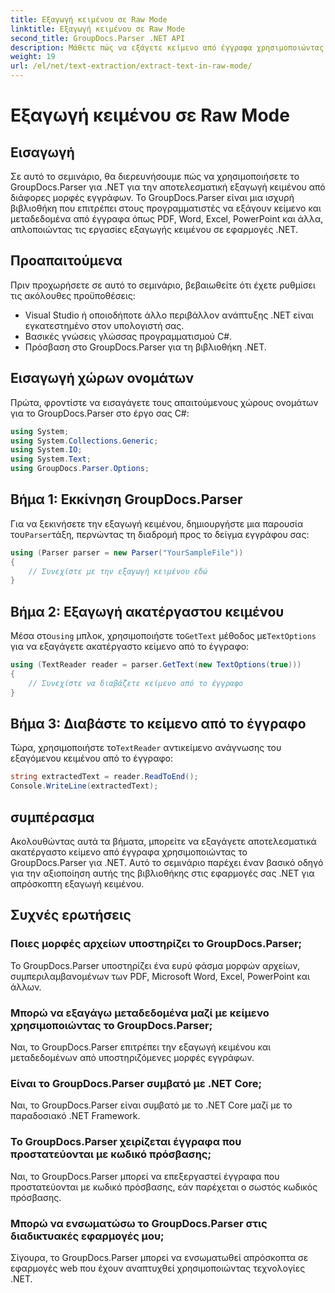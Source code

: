```yaml
---
title: Εξαγωγή κειμένου σε Raw Mode
linktitle: Εξαγωγή κειμένου σε Raw Mode
second_title: GroupDocs.Parser .NET API
description: Μάθετε πώς να εξάγετε κείμενο από έγγραφα χρησιμοποιώντας το GroupDocs.Parser για .NET. Εύκολη, αποτελεσματική και απρόσκοπτη εξαγωγή κειμένου στις εφαρμογές σας .NET.
weight: 19
url: /el/net/text-extraction/extract-text-in-raw-mode/
---
```


# Εξαγωγή κειμένου σε Raw Mode

## Εισαγωγή
Σε αυτό το σεμινάριο, θα διερευνήσουμε πώς να χρησιμοποιήσετε το GroupDocs.Parser για .NET για την αποτελεσματική εξαγωγή κειμένου από διάφορες μορφές εγγράφων. Το GroupDocs.Parser είναι μια ισχυρή βιβλιοθήκη που επιτρέπει στους προγραμματιστές να εξάγουν κείμενο και μεταδεδομένα από έγγραφα όπως PDF, Word, Excel, PowerPoint και άλλα, απλοποιώντας τις εργασίες εξαγωγής κειμένου σε εφαρμογές .NET.
## Προαπαιτούμενα
Πριν προχωρήσετε σε αυτό το σεμινάριο, βεβαιωθείτε ότι έχετε ρυθμίσει τις ακόλουθες προϋποθέσεις:
- Visual Studio ή οποιοδήποτε άλλο περιβάλλον ανάπτυξης .NET είναι εγκατεστημένο στον υπολογιστή σας.
- Βασικές γνώσεις γλώσσας προγραμματισμού C#.
- Πρόσβαση στο GroupDocs.Parser για τη βιβλιοθήκη .NET.

## Εισαγωγή χώρων ονομάτων
Πρώτα, φροντίστε να εισαγάγετε τους απαιτούμενους χώρους ονομάτων για το GroupDocs.Parser στο έργο σας C#:
```csharp
using System;
using System.Collections.Generic;
using System.IO;
using System.Text;
using GroupDocs.Parser.Options;
```
## Βήμα 1: Εκκίνηση GroupDocs.Parser
 Για να ξεκινήσετε την εξαγωγή κειμένου, δημιουργήστε μια παρουσία του`Parser`τάξη, περνώντας τη διαδρομή προς το δείγμα εγγράφου σας:
```csharp
using (Parser parser = new Parser("YourSampleFile"))
{
    // Συνεχίστε με την εξαγωγή κειμένου εδώ
}
```
## Βήμα 2: Εξαγωγή ακατέργαστου κειμένου
 Μέσα στο`using` μπλοκ, χρησιμοποιήστε το`GetText` μέθοδος με`TextOptions` για να εξαγάγετε ακατέργαστο κείμενο από το έγγραφο:
```csharp
using (TextReader reader = parser.GetText(new TextOptions(true)))
{
    // Συνεχίστε να διαβάζετε κείμενο από το έγγραφο
}
```
## Βήμα 3: Διαβάστε το κείμενο από το έγγραφο
 Τώρα, χρησιμοποιήστε το`TextReader` αντικείμενο ανάγνωσης του εξαγόμενου κειμένου από το έγγραφο:
```csharp
string extractedText = reader.ReadToEnd();
Console.WriteLine(extractedText);
```

## συμπέρασμα
Ακολουθώντας αυτά τα βήματα, μπορείτε να εξαγάγετε αποτελεσματικά ακατέργαστο κείμενο από έγγραφα χρησιμοποιώντας το GroupDocs.Parser για .NET. Αυτό το σεμινάριο παρέχει έναν βασικό οδηγό για την αξιοποίηση αυτής της βιβλιοθήκης στις εφαρμογές σας .NET για απρόσκοπτη εξαγωγή κειμένου.

## Συχνές ερωτήσεις
### Ποιες μορφές αρχείων υποστηρίζει το GroupDocs.Parser;
Το GroupDocs.Parser υποστηρίζει ένα ευρύ φάσμα μορφών αρχείων, συμπεριλαμβανομένων των PDF, Microsoft Word, Excel, PowerPoint και άλλων.
### Μπορώ να εξαγάγω μεταδεδομένα μαζί με κείμενο χρησιμοποιώντας το GroupDocs.Parser;
Ναι, το GroupDocs.Parser επιτρέπει την εξαγωγή κειμένου και μεταδεδομένων από υποστηριζόμενες μορφές εγγράφων.
### Είναι το GroupDocs.Parser συμβατό με .NET Core;
Ναι, το GroupDocs.Parser είναι συμβατό με το .NET Core μαζί με το παραδοσιακό .NET Framework.
### Το GroupDocs.Parser χειρίζεται έγγραφα που προστατεύονται με κωδικό πρόσβασης;
Ναι, το GroupDocs.Parser μπορεί να επεξεργαστεί έγγραφα που προστατεύονται με κωδικό πρόσβασης, εάν παρέχεται ο σωστός κωδικός πρόσβασης.
### Μπορώ να ενσωματώσω το GroupDocs.Parser στις διαδικτυακές εφαρμογές μου;
Σίγουρα, το GroupDocs.Parser μπορεί να ενσωματωθεί απρόσκοπτα σε εφαρμογές web που έχουν αναπτυχθεί χρησιμοποιώντας τεχνολογίες .NET.